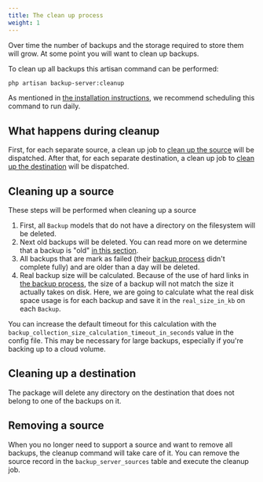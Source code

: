 ```yaml
---
title: The clean up process
weight: 1
---
```


Over time the number of backups and the storage required to store them will grow. At some point you will want to clean up backups.

To clean up all backups this artisan command can be performed:

```bash
php artisan backup-server:cleanup
```

As mentioned in [the installation instructions](/docs/laravel-backup-server/v1/installation-setup), we recommend scheduling this command to run daily.

## What happens during cleanup

First, for each separate source, a clean up job to [clean up the source](docs/laravel-backup-server/v1/cleaning-up-backups/the-cleanup-process) will be dispatched. After that, for each separate destination, a clean up job to [clean up the destination](docs/laravel-backup-server/v1/cleaning-up-backups/the-cleanup-process) will be dispatched.

## Cleaning up a source

These steps will be performed when cleaning up a source

1. First, all `Backup` models that do not have a directory on the filesystem will be deleted.
2. Next old backups will be deleted. You can read more on we determine that a backup is "old" [in this section](/docs/laravel-backup-server/v1/cleaning-up-backups/determining-old-backups).
3. All backups that are mark as failed (their [backup process](/docs/laravel-backup-server/v1/taking-backups/the-backup-process) didn't complete fully) and are older than a day will be deleted.
4. Real backup size will be calculated. Because of the use of hard links in [the backup process](/docs/laravel-backup-server/v1/taking-backups/the-backup-process), the size of a backup will not match the size it actually takes on disk. Here, we are going to calculate what the real disk space usage is for each backup and save it in the `real_size_in_kb` on each `Backup`.

You can increase the default timeout for this calculation with the `backup_collection_size_calculation_timeout_in_seconds` value in the config file. This may be necessary for large backups, especially if you're backing up to a cloud volume.

## Cleaning up a destination

The package will delete any directory on the destination that does not belong to one of the backups on it.

## Removing a source

When you no longer need to support a source and want to remove all backups, the cleanup command will take care of it.
You can remove the source record in the `backup_server_sources` table and execute the cleanup job.
